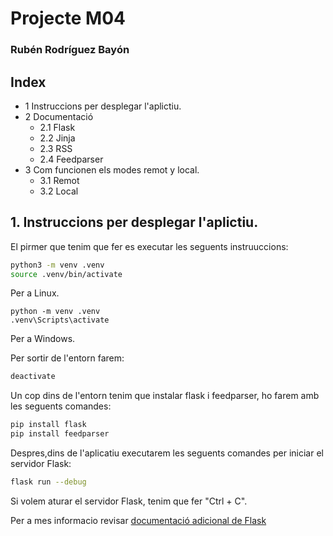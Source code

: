 # Projecte M04
### Rubén Rodríguez Bayón

## Index
* 1 Instruccions per desplegar l'aplictiu.
* 2 Documentació
  * 2.1 Flask
  * 2.2 Jinja
  * 2.3 RSS
  * 2.4 Feedparser
* 3 Com funcionen els modes remot y local.
  * 3.1 Remot
  * 3.2 Local


## 1. Instruccions per desplegar l'aplictiu.
El pirmer que tenim que fer es executar les seguents instruuccions:
```bash
python3 -m venv .venv
source .venv/bin/activate
```
Per a Linux.
```batch
python -m venv .venv
.venv\Scripts\activate
```
Per a Windows.

Per sortir de l'entorn farem:
```bash
deactivate
```

Un cop dins de l'entorn tenim que instalar flask i feedparser, ho farem amb les seguents comandes:
```bash
pip install flask
pip install feedparser
```
Despres,dins de l'aplicatiu executarem les seguents comandes per iniciar el servidor Flask:
```bash
flask run --debug
```
Si volem aturar el servidor Flask, tenim que fer "Ctrl + C".

Per a mes informacio revisar [documentació adicional de Flask](https://flask.palletsprojects.com/en/3.0.x/)
